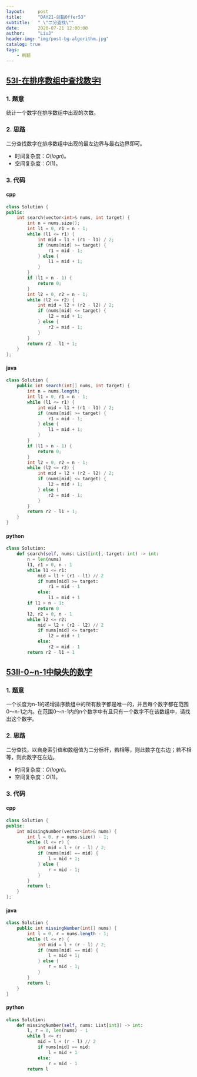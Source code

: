 ```yaml
---
layout:     post
title:      "DAY21-剑指Offer53"
subtitle:   " \"二分查找\""
date:       2020-07-21 12:00:00
author:     "LiuJ"
header-img: "img/post-bg-algorithm.jpg"
catalog: true
tags:
    - 刷题
---
```


## [53I-在排序数组中查找数字I](https://leetcode-cn.com/problems/zai-pai-xu-shu-zu-zhong-cha-zhao-shu-zi-lcof/)

### 1. 题意

统计一个数字在排序数组中出现的次数。

### 2. 思路

二分查找数字在排序数组中出现的最左边界与最右边界即可。


- 时间复杂度：$O(logn)$。
- 空间复杂度：$O(1)$。

### 3. 代码

#### cpp

```cpp
class Solution {
public:
    int search(vector<int>& nums, int target) {
        int n = nums.size();
        int l1 = 0, r1 = n - 1;
        while (l1 <= r1) {
            int mid = l1 + (r1 - l1) / 2;
            if (nums[mid] >= target) {
                r1 = mid - 1;
            } else {
                l1 = mid + 1;
            }
        }
        if (l1 > n - 1) {
            return 0;
        }
        int l2 = 0, r2 = n - 1;
        while (l2 <= r2) {
            int mid = l2 + (r2 - l2) / 2;
            if (nums[mid] <= target) {
                l2 = mid + 1;
            } else {
                r2 = mid - 1;
            }
        }
        return r2 - l1 + 1;
    }
};
```

#### java

```java
class Solution {
    public int search(int[] nums, int target) {
        int n = nums.length;
        int l1 = 0, r1 = n - 1;
        while (l1 <= r1) {
            int mid = l1 + (r1 - l1) / 2;
            if (nums[mid] >= target) {
                r1 = mid - 1;
            } else {
                l1 = mid + 1;
            }
        }
        if (l1 > n - 1) {
            return 0;
        }
        int l2 = 0, r2 = n - 1;
        while (l2 <= r2) {
            int mid = l2 + (r2 - l2) / 2;
            if (nums[mid] <= target) {
                l2 = mid + 1;
            } else {
                r2 = mid - 1;
            }
        }
        return r2 - l1 + 1;
    }
}
```

#### python

```python
class Solution:
    def search(self, nums: List[int], target: int) -> int:
        n = len(nums)
        l1, r1 = 0, n - 1
        while l1 <= r1:
            mid = l1 + (r1 - l1) // 2
            if nums[mid] >= target:
                r1 = mid - 1
            else:
                l1 = mid + 1
        if l1 > n - 1:
            return 0
        l2, r2 = 0, n - 1
        while l2 <= r2:
            mid = l2 + (r2 - l2) // 2
            if nums[mid] <= target:
                l2 = mid + 1
            else:
                r2 = mid - 1
        return r2 - l1 + 1
```

## [53II-0~n-1中缺失的数字](https://leetcode-cn.com/problems/que-shi-de-shu-zi-lcof/)

### 1. 题意

一个长度为n-1的递增排序数组中的所有数字都是唯一的，并且每个数字都在范围0～n-1之内。在范围0～n-1内的n个数字中有且只有一个数字不在该数组中，请找出这个数字。

### 2. 思路

二分查找，以自身索引值和数组值为二分标杆，若相等，则此数字在右边；若不相等，则此数字在左边。


- 时间复杂度：$O(logn)$。
- 空间复杂度：$O(1)$。

### 3. 代码

#### cpp

```cpp
class Solution {
public:
    int missingNumber(vector<int>& nums) {
        int l = 0, r = nums.size() - 1;
        while (l <= r) {
            int mid = l + (r - l) / 2;
            if (nums[mid] == mid) {
                l = mid + 1;
            } else {
                r = mid - 1;
            }
        }
        return l;
    }
};
```

#### java

```java
class Solution {
    public int missingNumber(int[] nums) {
        int l = 0, r = nums.length - 1;
        while (l <= r) {
            int mid = l + (r - l) / 2;
            if (nums[mid] == mid) {
                l = mid + 1;
            } else {
                r = mid - 1;
            }
        }
        return l;
    }
}
```

#### python

```python
class Solution:
    def missingNumber(self, nums: List[int]) -> int:
        l, r = 0, len(nums) - 1
        while l <= r:
            mid = l + (r - l) // 2
            if nums[mid] == mid:
                l = mid + 1
            else:
                r = mid - 1
        return l
```
